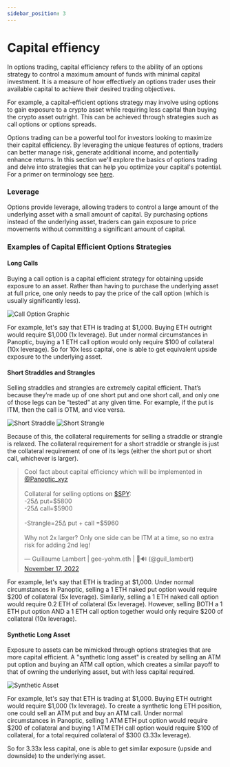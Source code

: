 ```yaml
---
sidebar_position: 3
---
```


# Capital effiency
In options trading, capital efficiency refers to the ability of an options strategy to control a maximum amount of funds with minimal capital investment. It is a measure of how effectively an options trader uses their available capital to achieve their desired trading objectives.

For example, a capital-efficient options strategy may involve using options to gain exposure to a crypto asset while requiring less capital than buying the crypto asset outright. This can be achieved through strategies such as call options or options spreads.

Options trading can be a powerful tool for investors looking to maximize their capital efficiency. By leveraging the unique features of options, traders can better manage risk, generate additional income, and potentially enhance returns. In this section we'll explore the basics of options trading and delve into strategies that can help you optimize your capital's potential.
For a primer on terminology see [here](/docs/terms/glossary.md).


### Leverage

Options provide leverage, allowing traders to control a large amount of the underlying asset with a small amount of capital. By purchasing options instead of the underlying asset, traders can gain exposure to price movements without committing a significant amount of capital.


### Examples of Capital Efficient Options Strategies

#### Long Calls
Buying a call option is a capital efficient strategy for obtaining upside exposure to an asset. Rather than having to purchase the underlying asset at full price, one only needs to pay the price of the call option (which is usually significantly less).

![Call Option Graphic](https://user-images.githubusercontent.com/62954565/228379525-d8fb6c35-e7bb-498d-87d5-3f1e4261f410.png)

For example, let's say that ETH is trading at $1,000. Buying ETH outright would require $1,000 (1x leverage). But under normal circumstances in Panoptic, buying a 1 ETH call option would only require $100 of collateral (10x leverage). So for 10x less capital, one is able to get equivalent upside exposure to the underlying asset.

#### Short Straddles and Strangles
Selling straddles and strangles are extremely capital efficient. That’s because they’re made up of one short put and one short call, and only one of those legs can be “tested” at any given time. For example, if the put is ITM, then the call is OTM, and vice versa.

![Short Straddle](https://user-images.githubusercontent.com/62954565/229919444-c4462fb3-baa0-4f8e-a69b-c5717c201b70.png)
![Short Strangle](https://user-images.githubusercontent.com/62954565/229919467-913b5321-3b09-4b73-bc4e-6aa3dd5113b1.png)

Because of this, the collateral requirements for selling a straddle or strangle is relaxed. The collateral requirement for a short straddle or strangle is just the collateral requirement of one of its legs (either the short put or short call, whichever is larger).

<blockquote class="twitter-tweet" data-conversation="none"><p lang="en" dir="ltr">Cool fact about capital efficiency which will be implemented in <a href="https://twitter.com/Panoptic_xyz?ref_src=twsrc%5Etfw">@Panoptic_xyz</a><br/><br/>Collateral for selling options on <a href="https://twitter.com/search?q=%24SPY&amp;src=ctag&amp;ref_src=twsrc%5Etfw">$SPY</a>: <br/>-25∆ put=$5800 <br/>-25∆ call=$5900<br/><br/>-Strangle=25∆ put + call =$5960<br/><br/>Why not 2x larger? Only one side can be ITM at a time, so no extra risk for adding 2nd leg!</p>&mdash; Guillaume Lambert | gee-yohm.eth | 🦇🔊 (@guil_lambert) <a href="https://twitter.com/guil_lambert/status/1593370796650545153?ref_src=twsrc%5Etfw">November 17, 2022</a></blockquote> <script async defer src="https://platform.twitter.com/widgets.js" charset="utf-8"></script>

For example, let's say that ETH is trading at $1,000. Under normal circumstances in Panoptic, selling a 1 ETH naked put option would require $200 of collateral (5x leverage). Similarly, selling a 1 ETH naked call option would require 0.2 ETH of collateral (5x leverage). However, selling BOTH a 1 ETH put option AND a 1 ETH call option together would only require $200 of collateral (10x leverage).

#### Synthetic Long Asset
Exposure to assets can be mimicked through options strategies that are more capital efficient. A "synthetic long asset" is created by selling an ATM put option and buying an ATM call option, which creates a similar payoff to that of owning the underlying asset, but with less capital required.

![Synthetic Asset](https://user-images.githubusercontent.com/62954565/229919542-ccc6dae8-602d-4a7e-a212-f2e0c268fa15.png)

For example, let's say that ETH is trading at $1,000. Buying ETH outright would require $1,000 (1x leverage). To create a synthetic long ETH position, one could sell an ATM put and buy an ATM call. Under normal circumstances in Panoptic, selling 1 ATM ETH put option would require $200 of collateral and buying 1 ATM ETH call option would require $100 of collateral, for a total required collateral of $300 (3.33x leverage).

So for 3.33x less capital, one is able to get similar exposure (upside and downside) to the underlying asset.
